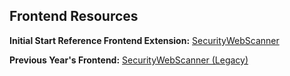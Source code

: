## Frontend Resources

**Initial Start Reference Frontend Extension:** [SecurityWebScanner](https://github.com/IPRO497-HawkPhish/SecurityWebScanner/tree/main)

**Previous Year's Frontend:** [SecurityWebScanner (Legacy)](https://github.com/JohnDeifel/SecurityWebScanner)
